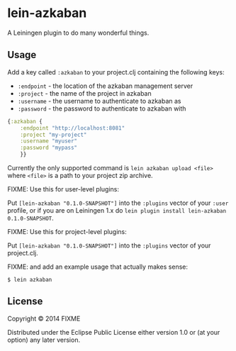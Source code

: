 # lein-azkaban

A Leiningen plugin to do many wonderful things.

## Usage

Add a key called `:azkaban` to your project.clj containing the following keys:

* `:endpoint` - the location of the azkaban management server
* `:project` - the name of the project in azkaban
* `:username` - the username to authenticate to azkaban as
* `:password` - the password to authenticate to azkaban with

```clojure
{:azkaban {
    :endpoint "http://localhost:8081"
    :project "my-project"
    :username "myuser"
    :password "mypass"
    }}
```
Currently the only supported command is `lein azkaban upload <file>` where `<file>` is a path to your project zip archive.

FIXME: Use this for user-level plugins:

Put `[lein-azkaban "0.1.0-SNAPSHOT"]` into the `:plugins` vector of your
`:user` profile, or if you are on Leiningen 1.x do `lein plugin install
lein-azkaban 0.1.0-SNAPSHOT`.

FIXME: Use this for project-level plugins:

Put `[lein-azkaban "0.1.0-SNAPSHOT"]` into the `:plugins` vector of your project.clj.

FIXME: and add an example usage that actually makes sense:

    $ lein azkaban

## License

Copyright © 2014 FIXME

Distributed under the Eclipse Public License either version 1.0 or (at
your option) any later version.
